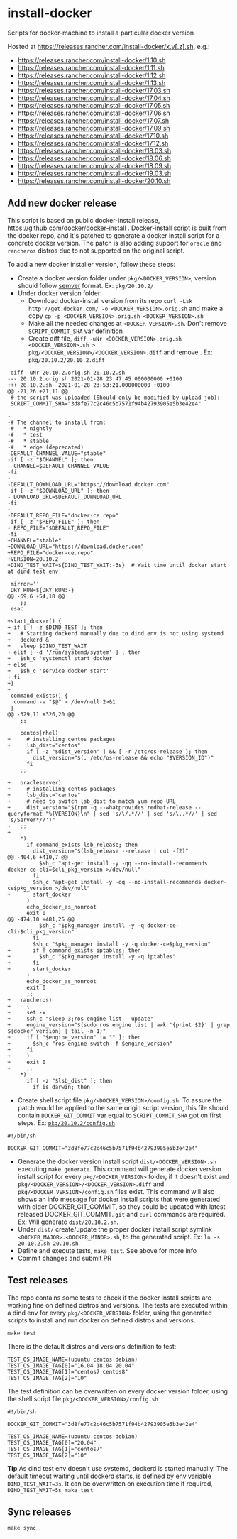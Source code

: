 # install-docker
Scripts for docker-machine to install a particular docker version

Hosted at https://releases.rancher.com/install-docker/x.y[.z].sh, e.g.: 

  - https://releases.rancher.com/install-docker/1.10.sh
  - https://releases.rancher.com/install-docker/1.11.sh
  - https://releases.rancher.com/install-docker/1.12.sh
  - https://releases.rancher.com/install-docker/1.13.sh
  - https://releases.rancher.com/install-docker/17.03.sh
  - https://releases.rancher.com/install-docker/17.04.sh
  - https://releases.rancher.com/install-docker/17.05.sh
  - https://releases.rancher.com/install-docker/17.06.sh
  - https://releases.rancher.com/install-docker/17.07.sh
  - https://releases.rancher.com/install-docker/17.09.sh
  - https://releases.rancher.com/install-docker/17.10.sh
  - https://releases.rancher.com/install-docker/17.12.sh
  - https://releases.rancher.com/install-docker/18.03.sh
  - https://releases.rancher.com/install-docker/18.06.sh
  - https://releases.rancher.com/install-docker/18.09.sh
  - https://releases.rancher.com/install-docker/19.03.sh
  - https://releases.rancher.com/install-docker/20.10.sh

## Add new docker release

This script is based on public docker-install release, https://github.com/docker/docker-install . Docker-install script is built from the docker repo, and it's patched to generate a docker install script for a concrete docker version. The patch is also adding support for `oracle` and `rancheros` distros due to not supported on the original script.

To add a new docker installer version, follow these steps:
- Create a docker version folder under `pkg/<DOCKER_VERSION>`, version should follow [semver](https://semver.org/) format.  Ex: `pkg/20.10.2/`
- Under docker version folder: 
  - Download docker-install version from its repo `curl -Lsk http://get.docker.com/ -o <DOCKER_VERSION>.orig.sh` and make a copy `cp -p <DOCKER_VERSION>.orig.sh <DOCKER_VERSION>.sh`
  - Make all the needed changes at `<DOCKER_VERSION>.sh`. Don't remove `SCRIPT_COMMIT_SHA` var definition
  - Create diff file,  `diff -uNr <DOCKER_VERSION>.orig.sh <DOCKER_VERSION>.sh > pkg/<DOCKER_VERSION>/<DOCKER_VERSION>.diff` and remove . Ex: `pkg/20.10.2/20.10.2.diff`
```
 diff -uNr 20.10.2.orig.sh 20.10.2.sh
--- 20.10.2.orig.sh 2021-01-28 23:47:45.000000000 +0100
+++ 20.10.2.sh  2021-01-28 23:53:21.000000000 +0100
@@ -21,26 +21,11 @@
 # the script was uploaded (Should only be modified by upload job):
 SCRIPT_COMMIT_SHA="3d8fe77c2c46c5b7571f94b42793905e5b3e42e4"
 
-
-# The channel to install from:
-#   * nightly
-#   * test
-#   * stable
-#   * edge (deprecated)
-DEFAULT_CHANNEL_VALUE="stable"
-if [ -z "$CHANNEL" ]; then
- CHANNEL=$DEFAULT_CHANNEL_VALUE
-fi
-
-DEFAULT_DOWNLOAD_URL="https://download.docker.com"
-if [ -z "$DOWNLOAD_URL" ]; then
- DOWNLOAD_URL=$DEFAULT_DOWNLOAD_URL
-fi
-
-DEFAULT_REPO_FILE="docker-ce.repo"
-if [ -z "$REPO_FILE" ]; then
- REPO_FILE="$DEFAULT_REPO_FILE"
-fi
+CHANNEL="stable"
+DOWNLOAD_URL="https://download.docker.com"
+REPO_FILE="docker-ce.repo"
+VERSION=20.10.2
+DIND_TEST_WAIT=${DIND_TEST_WAIT:-3s}  # Wait time until docker start at dind test env
 
 mirror=''
 DRY_RUN=${DRY_RUN:-}
@@ -69,6 +54,18 @@
    ;;
 esac
 
+start_docker() {
+ if [ ! -z $DIND_TEST ]; then
+   # Starting dockerd manually due to dind env is not using systemd
+   dockerd &
+   sleep $DIND_TEST_WAIT
+ elif [ -d '/run/systemd/system' ] ; then
+   $sh_c 'systemctl start docker'
+ else
+   $sh_c 'service docker start'
+ fi
+}
+
 command_exists() {
  command -v "$@" > /dev/null 2>&1
 }
@@ -329,11 +326,20 @@
    ;;
 
    centos|rhel)
+     # installing centos packages
+     lsb_dist="centos"
      if [ -z "$dist_version" ] && [ -r /etc/os-release ]; then
        dist_version="$(. /etc/os-release && echo "$VERSION_ID")"
      fi
    ;;
 
+   oracleserver)
+     # installing centos packages
+     lsb_dist="centos"
+     # need to switch lsb_dist to match yum repo URL
+     dist_version="$(rpm -q --whatprovides redhat-release --queryformat "%{VERSION}\n" | sed 's/\/.*//' | sed 's/\..*//' | sed 's/Server*//')"
+   ;;
+
    *)
      if command_exists lsb_release; then
        dist_version="$(lsb_release --release | cut -f2)"
@@ -404,6 +410,7 @@
          $sh_c "apt-get install -y -qq --no-install-recommends docker-ce-cli=$cli_pkg_version >/dev/null"
        fi
        $sh_c "apt-get install -y -qq --no-install-recommends docker-ce$pkg_version >/dev/null"
+       start_docker
      )
      echo_docker_as_nonroot
      exit 0
@@ -474,10 +481,25 @@
          $sh_c "$pkg_manager install -y -q docker-ce-cli-$cli_pkg_version"
        fi
        $sh_c "$pkg_manager install -y -q docker-ce$pkg_version"
+       if ! command_exists iptables; then
+         $sh_c "$pkg_manager install -y -q iptables"
+       fi
+       start_docker
      )
      echo_docker_as_nonroot
      exit 0
      ;;
+   rancheros)
+     (
+     set -x
+     $sh_c "sleep 3;ros engine list --update"
+     engine_version="$(sudo ros engine list | awk '{print $2}' | grep ${docker_version} | tail -n 1)"
+     if [ "$engine_version" != "" ]; then
+       $sh_c "ros engine switch -f $engine_version"
+     fi
+     )
+     exit 0
+     ;;
    *)
      if [ -z "$lsb_dist" ]; then
        if is_darwin; then

```
  - Create shell script file `pkg/<DOCKER_VERSION>/config.sh`. To assure the patch would be applied to the same origin script version, this file should contain `DOCKER_GIT_COMMIT` var equal to `SCRIPT_COMMIT_SHA` got on first steps. Ex: [`pkg/20.10.2/config.sh`](pkg/20.10.2/config.sh)
```
#!/bin/sh

DOCKER_GIT_COMMIT="3d8fe77c2c46c5b7571f94b42793905e5b3e42e4"
```
  - Generate the docker version install script `dist/<DOCKER_VERSION>.sh` executing `make generate`. This command will generate docker version install script for every `pkg/<DOCKER_VERSION>` folder, if it doesn't exist and `pkg/<DOCKER_VERSION>/<DOCKER_VERSION>.diff` and `pkg/<DOCKER_VERSION>/config.sh` files exist. This command will also shows an info message for docker install scripts that were generated with older DOCKER_GIT_COMMIT, so they could be updated with latest released DOCKER_GIT_COMMIT. `git` and `curl` commands are required.
  Ex: Will generate [`dist/20.10.2.sh`](dist/20.10.2.sh).
  - Under `dist/` create/update the proper docker install script symlink `<DOCKER_MAJOR>.<DOCKER_MINOR>.sh`, to the generated script. Ex: `ln -s 20.10.2.sh 20.10.sh`
  - Define and execute tests, `make test`. See above for more info
  - Commit changes and submit PR 

## Test releases

The repo contains some tests to check if the docker install scripts are working fine on defined distros and versions. The tests are executed within a dind env for every `pkg/<DOCKER_VERSION>` folder, using the generated scripts to install and run docker on defined distros and versions.

`make test`  

There is the default distros and versions definition to test: 
```
TEST_OS_IMAGE_NAME=(ubuntu centos debian)
TEST_OS_IMAGE_TAG[0]="16.04 18.04 20.04"
TEST_OS_IMAGE_TAG[1]="centos7 centos8"
TEST_OS_IMAGE_TAG[2]="10"
```

The test definition can be overwritten on every docker version folder, using the shell script file `pkg/<DOCKER_VERSION>/config.sh` 
```
#!/bin/sh

DOCKER_GIT_COMMIT="3d8fe77c2c46c5b7571f94b42793905e5b3e42e4"

TEST_OS_IMAGE_NAME=(ubuntu centos debian)
TEST_OS_IMAGE_TAG[0]="20.04"
TEST_OS_IMAGE_TAG[1]="centos7"
TEST_OS_IMAGE_TAG[2]="10"
```

**Tip** As dind test env doesn't use systemd, dockerd is started manually. The default timeout waiting until dockerd starts, is defined by env variable `DIND_TEST_WAIT=3s`. It can be overwritten on execution time if required, `DIND_TEST_WAIT=5s make test`

## Sync releases

`make sync` 
